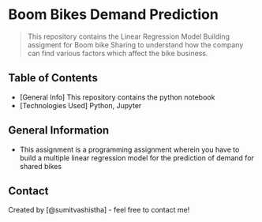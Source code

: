 # Boom Bikes Demand Prediction
> This repository contains the Linear Regression Model Building assigment for Boom bike Sharing to understand
how the company can find various factors which affect the bike business.


## Table of Contents
* [General Info] This repository contains the python notebook 
* [Technologies Used] Python, Jupyter


## General Information
- This assignment is a programming assignment wherein you have to build a multiple linear regression model for the prediction of demand for shared bikes

## Contact
Created by [@sumitvashistha] - feel free to contact me!

